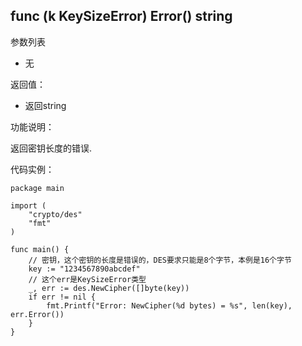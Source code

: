 ## func (k KeySizeError) Error() string

参数列表

- 无

返回值：

- 返回string

功能说明：

返回密钥长度的错误.

代码实例：

  	package main
	
	import (
		"crypto/des"
		"fmt"
	)
	
	func main() {
		// 密钥，这个密钥的长度是错误的，DES要求只能是8个字节，本例是16个字节
		key := "1234567890abcdef"
		// 这个err是KeySizeError类型
		_, err := des.NewCipher([]byte(key))
		if err != nil {
			fmt.Printf("Error: NewCipher(%d bytes) = %s", len(key), err.Error())
		}
	}